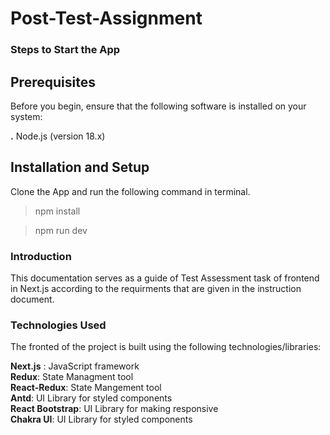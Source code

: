 # Post-Test-Assignment

### Steps to Start the App


  ## Prerequisites

  Before you begin, ensure that the following software is installed on your system:

  **.** Node.js (version 18.x)

  ## Installation and Setup

   
 Clone the App and run the following command in terminal. <br/>

 
 >npm install

 >npm run dev

 ### Introduction
This documentation serves as a guide of Test Assessment task of frontend in Next.js according to the requirments that are given in the instruction document.

### Technologies Used
The fronted of the project is built using the following technologies/libraries:

**Next.js** : JavaScript framework <br/>
**Redux**: State Managment tool <br/>
**React-Redux**: State Mangement tool <br/>
**Antd**: UI Library for styled components <br/>
**React Bootstrap**: UI Library for making responsive <br/>
**Chakra UI**: UI Library for styled components <br/>
